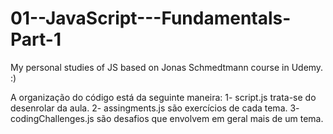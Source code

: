 # 01--JavaScript---Fundamentals-Part-1
My personal studies of JS based on Jonas Schmedtmann course in Udemy. :)

A organização do código está da seguinte maneira:
1- script.js trata-se do desenrolar da aula.
2- assingments.js são exercícios de cada tema.
3- codingChallenges.js são desafios que envolvem em geral mais de um tema.
